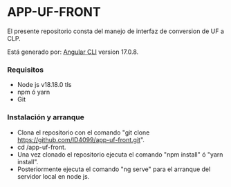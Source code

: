 # APP-UF-FRONT

El presente repositorio consta del manejo de interfaz de conversion de UF a CLP.

Está generado por: [Angular CLI](https://github.com/angular/angular-cli) version 17.0.8.

### Requisitos

- Node js v18.18.0 tls
- npm ó yarn
- Git

### Instalación y arranque

- Clona el repositorio con el comando "git clone https://github.com/ID4099/app-uf-front.git".
- cd /app-uf-front.
- Una vez clonado el repositorio ejecuta el comando "npm install" ó "yarn install".
- Posteriormente ejecuta el comando "ng serve" para el arranque del servidor local en node js.
